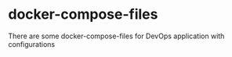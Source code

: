 # docker-compose-files
There are some docker-compose-files for DevOps application with configurations

